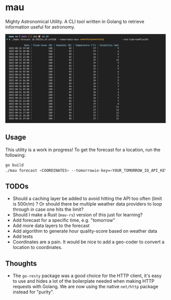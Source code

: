 # mau
Mighty Astronomical Utility. A CLI tool written in Golang to retrieve information useful for astronomy.

![](docs/mau.png)


## Usage

This utility is a work in progress!
To get the forecast for a location, run the following:

```bash
go build
./mau forecast <COORDINATES> --tomorrowio-key=<YOUR_TOMORROW_IO_API_KEY> --end-time=nowPlus24h
```

## TODOs
- Should a caching layer be added to avoid hitting the API too often (limit is 500r/m) ? Or should there be multiple weather data providers to loop through in case one hits the limit?
- Should I make a Rust (`mau-rs`) version of this just for learning?
- Add forecast for a specific time, e.g. "tomorrow"
- Add more data layers to the forecast
- Add algorithm to generate hour quality-score based on weather data
- Add tests
- Coordinates are a pain. It would be nice to add a geo-coder to convert a location to coordinates.

## Thoughts
- The `go-resty` package was a good choice for the HTTP client, it's easy to use and hides a lot of the boilerplate needed when making HTTP requests with Golang. We are now using the native `net/http` package instead for "purity".
